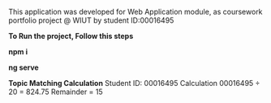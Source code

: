 This application was developed for Web Application module, as coursework portfolio project @ WIUT by student ID:00016495

**To Run the project, Follow this steps**

**npm i**

**ng serve**

**Topic Matching Calculation** 
Student ID: 00016495 
Calculation 00016495 ÷ 20 = 824.75
Remainder = 15
